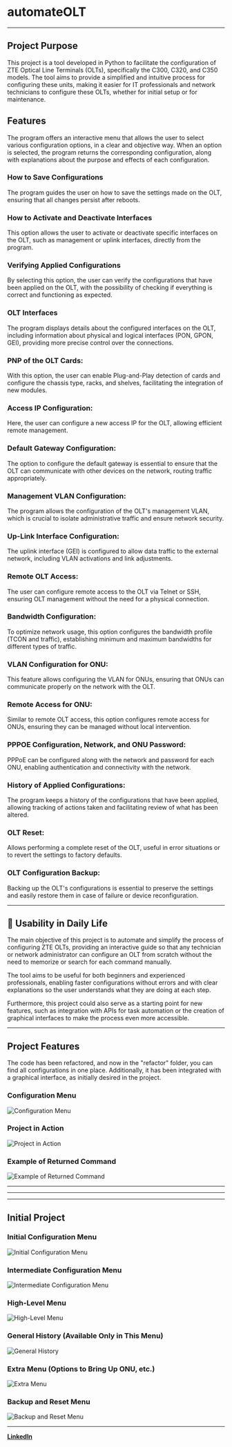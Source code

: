 # automateOLT  

---

## Project Purpose

This project is a tool developed in Python to facilitate the configuration of ZTE Optical Line Terminals (OLTs), specifically the C300, C320, and C350 models. The tool aims to provide a simplified and intuitive process for configuring these units, making it easier for IT professionals and network technicians to configure these OLTs, whether for initial setup or for maintenance.

## Features
The program offers an interactive menu that allows the user to select various configuration options, in a clear and objective way. When an option is selected, the program returns the corresponding configuration, along with explanations about the purpose and effects of each configuration.

### How to Save Configurations
The program guides the user on how to save the settings made on the OLT, ensuring that all changes persist after reboots.

### How to Activate and Deactivate Interfaces
This option allows the user to activate or deactivate specific interfaces on the OLT, such as management or uplink interfaces, directly from the program.

### Verifying Applied Configurations
By selecting this option, the user can verify the configurations that have been applied on the OLT, with the possibility of checking if everything is correct and functioning as expected.

### OLT Interfaces
The program displays details about the configured interfaces on the OLT, including information about physical and logical interfaces (PON, GPON, GEI), providing more precise control over the connections.

### PNP of the OLT Cards:
With this option, the user can enable Plug-and-Play detection of cards and configure the chassis type, racks, and shelves, facilitating the integration of new modules.

### Access IP Configuration:
Here, the user can configure a new access IP for the OLT, allowing efficient remote management.

### Default Gateway Configuration:
The option to configure the default gateway is essential to ensure that the OLT can communicate with other devices on the network, routing traffic appropriately.

### Management VLAN Configuration:
The program allows the configuration of the OLT's management VLAN, which is crucial to isolate administrative traffic and ensure network security.

### Up-Link Interface Configuration:
The uplink interface (GEI) is configured to allow data traffic to the external network, including VLAN activations and link adjustments.

### Remote OLT Access:
The user can configure remote access to the OLT via Telnet or SSH, ensuring OLT management without the need for a physical connection.

### Bandwidth Configuration:
To optimize network usage, this option configures the bandwidth profile (TCON and traffic), establishing minimum and maximum bandwidths for different types of traffic.

### VLAN Configuration for ONU:
This feature allows configuring the VLAN for ONUs, ensuring that ONUs can communicate properly on the network with the OLT.

### Remote Access for ONU:
Similar to remote OLT access, this option configures remote access for ONUs, ensuring they can be managed without local intervention.

### PPPOE Configuration, Network, and ONU Password:
PPPoE can be configured along with the network and password for each ONU, enabling authentication and connectivity with the network.

### History of Applied Configurations:
The program keeps a history of the configurations that have been applied, allowing tracking of actions taken and facilitating review of what has been altered.

### OLT Reset:
Allows performing a complete reset of the OLT, useful in error situations or to revert the settings to factory defaults.

### OLT Configuration Backup:
Backing up the OLT's configurations is essential to preserve the settings and easily restore them in case of failure or device reconfiguration.  

---

## 📂 Usability in Daily Life

The main objective of this project is to automate and simplify the process of configuring ZTE OLTs, providing an interactive guide so that any technician or network administrator can configure an OLT from scratch without the need to memorize or search for each command manually.

The tool aims to be useful for both beginners and experienced professionals, enabling faster configurations without errors and with clear explanations so the user understands what they are doing at each step.

Furthermore, this project could also serve as a starting point for new features, such as integration with APIs for task automation or the creation of graphical interfaces to make the process even more accessible.

---

## Project Features

The code has been refactored, and now in the "refactor" folder, you can find all configurations in one place.
Additionally, it has been integrated with a graphical interface, as initially desired in the project.

### **Configuration Menu**  
![Configuration Menu](https://github.com/user-attachments/assets/28efe1bf-2d12-4e6c-9244-1f2fd442e132)
  

### **Project in Action**  
![Project in Action](https://github.com/user-attachments/assets/83e4808c-a206-40f2-b82a-f2e67b0ba51f)
  

### **Example of Returned Command**  
![Example of Returned Command](https://github.com/user-attachments/assets/11b9eb6d-9ce0-4d0d-938a-81c810d1d1af)
  

---
---
---


## Initial Project

### **Initial Configuration Menu**  
![Initial Configuration Menu](https://github.com/user-attachments/assets/e4496a01-dea1-4f68-a035-fcca7ad2901a)  

### **Intermediate Configuration Menu**  
![Intermediate Configuration Menu](https://github.com/user-attachments/assets/1089cb06-5070-4046-83e2-398a15d3bfa8)  

### **High-Level Menu**  
![High-Level Menu](https://github.com/user-attachments/assets/3a25d5da-df01-443a-ba49-f2c02ec89476)  

### **General History (Available Only in This Menu)**  
![General History](https://github.com/user-attachments/assets/c594ec5f-3044-4486-824d-4aab64e15d0f)  

### **Extra Menu (Options to Bring Up ONU, etc.)**  
![Extra Menu](https://github.com/user-attachments/assets/9255ea3b-7c22-4a51-b88c-cf19df864de3)  

### **Backup and Reset Menu**  
![Backup and Reset Menu](https://github.com/user-attachments/assets/9256a656-a327-4246-a39f-ce122c59117d)  

---  

[**LinkedIn**](https://www.linkedin.com/in/delucas027)
